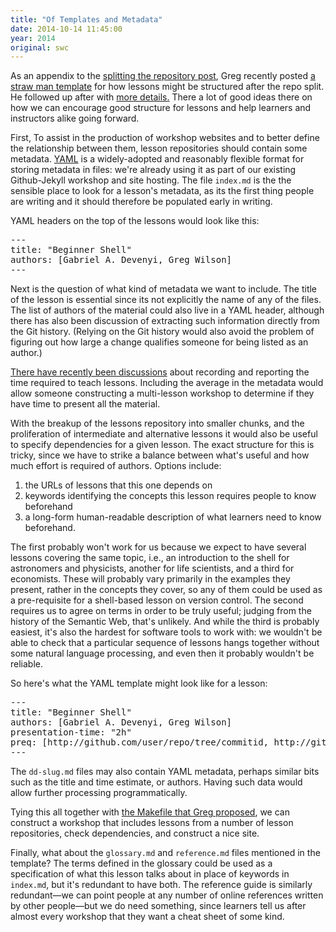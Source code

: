 ```yaml
---
title: "Of Templates and Metadata"
date: 2014-10-14 11:45:00
year: 2014
original: swc
---
```

<p>
  As an appendix to the
  <a href="{{site.baseurl}}/blog/2014/09/splitting-the-repo.html">splitting the repository post</a>,
  Greg recently posted
  <a href="{{site.baseurl}}/blog/2014/10/a-new-template-for-workshop-websites.html">a straw man template</a>
  for how lessons might be structured after the repo split.
  He followed up after with <a href="{{site.baseurl}}/blog/2014/10/a-new-template-for-lessons.html">more details.</a>
  There a lot of good ideas there on how we can encourage good structure for lessons
  and help learners and instructors alike going forward.
</p>
<p>
  First,
  To assist in the production of workshop websites and to better define the relationship between them,
  lesson repositories should contain some metadata.
  <a href="http://www.yaml.org/">YAML</a>
  is a widely-adopted and reasonably flexible format for storing metadata in files:
  we're already using it as part of our existing Github-Jekyll workshop and site hosting.
  The file <code>index.md</code> is the the sensible place to look for a lesson's metadata,
  as its the first thing people are writing and it should therefore be populated early in writing.
</p>
<p>
  YAML headers on the top of the lessons would look like this:
</p>
<pre>
---
title: "Beginner Shell"
authors: [Gabriel A. Devenyi, Greg Wilson]
---
</pre>
<p>
  Next is the question of what kind of metadata we want to include.
  The title of the lesson is essential since its not explicitly the name of any of the files.
  The list of authors of the material could also live in a YAML header,
  although there has also been discussion of extracting such information directly from the Git history.
  (Relying on the Git history would also avoid the problem of figuring out
  how large a change qualifies someone for being listed as an author.)
</p>
<p>
  <a href="{{site.baseurl}}/blog/2014/09/sept-2014-lab-meeting-report.html">There have recently been discussions</a>
  about recording and reporting the time required to teach lessons.
  Including the average in the metadata would allow someone constructing a multi-lesson workshop to determine if they have time to present all the material.
</p>
<p>
  With the breakup of the lessons repository into smaller chunks,
  and the proliferation of intermediate and alternative lessons
  it would also be useful to specify dependencies for a given lesson.
  The exact structure for this is tricky,
  since we have to strike a balance between what's useful and how much effort is required of authors.
  Options include:
</p>
<ol>
  <li>
    the URLs of lessons that this one depends on
  </li>
  <li>
    keywords identifying the concepts this lesson requires people to know beforehand
  </li>
  <li>
    a long-form human-readable description of what learners need to know beforehand.
  </li>
</ol>
<p>
  The first probably won't work for us because we expect to have several lessons covering the same topic,
  i.e.,
  an introduction to the shell for astronomers and physicists,
  another for life scientists,
  and a third for economists.
  These will probably vary primarily in the examples they present,
  rather in the concepts they cover,
  so any of them could be used as a pre-requisite for a shell-based lesson on version control.
  The second requires us to agree on terms in order to be truly useful;
  judging from the history of the Semantic Web, that's unlikely.
  And while the third is probably easiest,
  it's also the hardest for software tools to work with:
  we wouldn't be able to check that a particular sequence of lessons hangs together
  without some natural language processing,
  and even then it probably wouldn't be reliable.
</p>
<p>
  So here's what the YAML template might look like for a lesson:
</p>
<pre>
---
title: "Beginner Shell"
authors: [Gabriel A. Devenyi, Greg Wilson]
presentation-time: "2h"
preq: [http://github.com/user/repo/tree/commitid, http://github.com/anotheruser/anotherrepo]
---
</pre>
<p>
  The <code>dd-slug.md</code> files may also contain YAML metadata,
  perhaps similar bits such as the title and time estimate, or authors.
  Having such data would allow further processing programmatically.
</p>
<p>
  Tying this all together with
  <a href="{{site.baseurl}}/blog/2014/10/a-new-template-for-workshop-websites.html">the Makefile that Greg proposed</a>,
  we can construct a workshop that includes lessons from a number of lesson repositories, check dependencies, and construct a nice site.
</p>
<p>
  Finally,
  what about the <code>glossary.md</code> and <code>reference.md</code> files mentioned in the template?
  The terms defined in the glossary could be used as a specification of what this lesson talks about
  in place of keywords in <code>index.md</code>,
  but it's redundant to have both.
  The reference guide is similarly redundant&mdash;we can point people at any number of online references written by other people&mdash;but
  we do need something,
  since learners tell us after almost every workshop that they want a cheat sheet of some kind.
</p>
